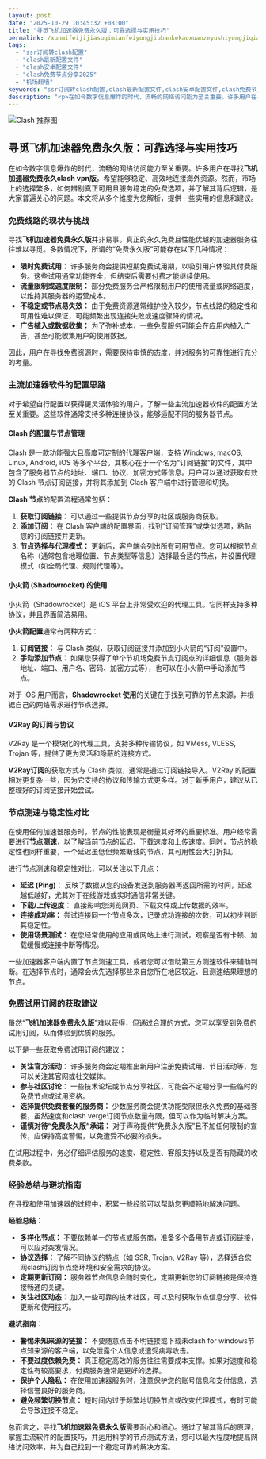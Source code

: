 ```yaml
---
layout: post
date: "2025-10-29 10:45:32 +08:00"
title: "寻觅飞机加速器免费永久版：可靠选择与实用技巧"
permalink: /xunmifeijijiasuqimianfeiyongjiubankekaoxuanzeyushiyongjiqiao/
tags:
  - "ssr订阅转clash配置"
  - "clash最新配置文件"
  - "clash安卓配置文件"
  - "clash免费节点分享2025"
  - "机场翻墙"
keywords: "ssr订阅转clash配置,clash最新配置文件,clash安卓配置文件,clash免费节点分享2025,机场翻墙"
description: "<p>在如今数字信息爆炸的时代，流畅的网络访问能力至关重要。许多用户在寻找<strong>飞机加速器免费永久clash vpn版</strong>，希望能够稳定、高效地连接海外资源。然而，市场上的选择繁多，如何辨别真正可用且服务稳定的免费选项，并了解其背后逻辑，是大家普遍关心的问题。本文将从多个维度为您解析，提供一些实用的信息和建议。</p>"
---
```


![Clash 推荐图](https://clashjd.github.io/assets/img/机场节点购买.png)

## 寻觅飞机加速器免费永久版：可靠选择与实用技巧

<p>在如今数字信息爆炸的时代，流畅的网络访问能力至关重要。许多用户在寻找<strong>飞机加速器免费永久clash vpn版</strong>，希望能够稳定、高效地连接海外资源。然而，市场上的选择繁多，如何辨别真正可用且服务稳定的免费选项，并了解其背后逻辑，是大家普遍关心的问题。本文将从多个维度为您解析，提供一些实用的信息和建议。</p>
<h3>免费线路的现状与挑战</h3>
<p>寻找<strong>飞机加速器免费永久版</strong>并非易事。真正的永久免费且性能优越的加速器服务往往难以寻觅。多数情况下，所谓的“免费永久版”可能存在以下几种情况：</p>
<ul>
<li><strong>限时免费试用：</strong> 许多服务商会提供短期免费试用期，以吸引用户体验其付费服务。这些试用通常功能齐全，但结束后需要付费才能继续使用。</li>
<li><strong>流量限制或速度限制：</strong> 部分免费服务会严格限制用户的使用流量或网络速度，以维持其服务器的运营成本。</li>
<li><strong>不稳定或节点易失效：</strong> 由于免费资源通常维护投入较少，节点线路的稳定性和可用性难以保证，可能频繁出现连接失败或速度骤降的情况。</li>
<li><strong>广告植入或数据收集：</strong> 为了弥补成本，一些免费服务可能会在应用内植入广告，甚至可能收集用户的使用数据。</li>
</ul>
<p>因此，用户在寻找免费资源时，需要保持审慎的态度，并对服务的可靠性进行充分的考量。</p>
<h3>主流加速器软件的配置思路</h3>
<p>对于希望自行配置以获得更灵活体验的用户，了解一些主流加速器软件的配置方法至关重要。这些软件通常支持多种连接协议，能够适配不同的服务器节点。</p>
<h4>Clash 的配置与节点管理</h4>
<p>Clash 是一款功能强大且高度可定制的代理客户端，支持 Windows, macOS, Linux, Android, iOS 等多个平台。其核心在于一个名为“订阅链接”的文件，其中包含了服务器节点的地址、端口、协议、加密方式等信息。用户可以通过获取有效的 Clash 节点订阅链接，并将其添加到 Clash 客户端中进行管理和切换。</p>
<p><strong>Clash 节点</strong>的配置流程通常包括：</p>
<ol>
<li><strong>获取订阅链接：</strong> 可以通过一些提供节点分享的社区或服务商获取。</li>
<li><strong>添加订阅：</strong> 在 Clash 客户端的配置界面，找到“订阅管理”或类似选项，粘贴您的订阅链接并更新。</li>
<li><strong>节点选择与代理模式：</strong> 更新后，客户端会列出所有可用节点。您可以根据节点名称（通常包含地理位置、节点类型等信息）选择最合适的节点，并设置代理模式（如全局代理、规则代理等）。</li>
</ol>
<h4>小火箭 (Shadowrocket) 的使用</h4>
<p>小火箭（Shadowrocket）是 iOS 平台上非常受欢迎的代理工具。它同样支持多种协议，并且界面简洁易用。</p>
<p><strong>小火箭配置</strong>通常有两种方式：</p>
<ol>
<li><strong>订阅链接：</strong> 与 Clash 类似，获取订阅链接并添加到小火箭的“订阅”设置中。</li>
<li><strong>手动添加节点：</strong> 如果您获得了单个节机场免费节点订阅点的详细信息（服务器地址、端口、用户名、密码、加密方式等），也可以在小火箭中手动添加节点。</li>
</ol>
<p>对于 iOS 用户而言，<strong>Shadowrocket 使用</strong>的关键在于找到可靠的节点来源，并根据自己的网络需求进行节点选择。</p>
<h4>V2Ray 的订阅与协议</h4>
<p>V2Ray 是一个模块化的代理工具，支持多种传输协议，如 VMess, VLESS, Trojan 等，提供了更为灵活和隐蔽的连接方式。</p>
<p><strong>V2Ray订阅</strong>的获取方式与 Clash 类似，通常是通过订阅链接导入。V2Ray 的配置相对更复杂一些，因为它支持的协议和传输方式更多样。对于新手用户，建议从已整理好的订阅链接开始尝试。</p>
<h3>节点测速与稳定性对比</h3>
<p>在使用任何加速器服务时，节点的性能表现是衡量其好坏的重要标准。用户经常需要进行<strong>节点测速</strong>，以了解当前节点的延迟、下载速度和上传速度。同时，节点的稳定性也同样重要，一个延迟虽低但频繁断线的节点，其可用性会大打折扣。</p>
<p>进行节点测速和稳定性对比，可以关注以下几点：</p>
<ul>
<li><strong>延迟 (Ping)：</strong> 反映了数据从您的设备发送到服务器再返回所需的时间，延迟越低越好，尤其对于在线游戏或实时通信非常关键。</li>
<li><strong>下载/上传速度：</strong> 直接影响您浏览网页、下载文件或上传数据的效率。</li>
<li><strong>连接成功率：</strong> 尝试连接同一个节点多次，记录成功连接的次数，可以初步判断其稳定性。</li>
<li><strong>使用场景测试：</strong> 在您经常使用的应用或网站上进行测试，观察是否有卡顿、加载缓慢或连接中断等情况。</li>
</ul>
<p>一些加速器客户端内置了节点测速工具，或者您可以借助第三方测速软件来辅助判断。在选择节点时，通常会优先选择那些来自您所在地区较近、且测速结果理想的节点。</p>
<h3>免费试用订阅的获取建议</h3>
<p>虽然“<strong>飞机加速器免费永久版</strong>”难以获得，但通过合理的方式，您可以享受到免费的试用订阅，从而体验到优质的服务。</p>
<p>以下是一些获取免费试用订阅的建议：</p>
<ul>
<li><strong>关注官方活动：</strong> 许多服务商会定期推出新用户注册免费试用、节日活动等，您可以关注其官网或社交媒体。</li>
<li><strong>参与社区讨论：</strong> 一些技术论坛或节点分享社区，可能会不定期分享一些临时的免费节点或试用资格。</li>
<li><strong>选择提供免费套餐的服务商：</strong> 少数服务商会提供功能受限但永久免费的基础套餐，虽然速度和clash verge订阅节点数量有限，但可以作为临时解决方案。</li>
<li><strong>谨慎对待“免费永久版”承诺：</strong> 对于声称提供“免费永久版”且不加任何限制的宣传，应保持高度警惕，以免遭受不必要的损失。</li>
</ul>
<p>在试用过程中，务必仔细评估服务的速度、稳定性、客服支持以及是否有隐藏的收费条款。</p>
<h3>经验总结与避坑指南</h3>
<p>在寻找和使用加速器的过程中，积累一些经验可以帮助您更顺畅地解决问题。</p>
<p><strong>经验总结：</strong></p>
<ul>
<li><strong>多样化节点：</strong> 不要依赖单一的节点或服务商，准备多个备用节点或订阅链接，可以应对突发情况。</li>
<li><strong>协议选择：</strong> 了解不同协议的特点（如 SSR, Trojan, V2Ray 等），选择适合您网clash订阅节点络环境和安全需求的协议。</li>
<li><strong>定期更新订阅：</strong> 服务器节点信息会随时变化，定期更新您的订阅链接是保持连接畅通的关键。</li>
<li><strong>关注社区动态：</strong> 加入一些可靠的技术社区，可以及时获取节点信息分享、软件更新和使用技巧。</li>
</ul>
<p><strong>避坑指南：</strong></p>
<ul>
<li><strong>警惕未知来源的链接：</strong> 不要随意点击不明链接或下载未clash for windows节点知来源的客户端，以免泄露个人信息或遭受病毒攻击。</li>
<li><strong>不要过度依赖免费：</strong> 真正稳定高效的服务往往需要成本支撑。如果对速度和稳定性有较高要求，付费服务通常是更好的选择。</li>
<li><strong>保护个人隐私：</strong> 在使用加速器服务时，注意保护您的账号信息和支付信息，选择信誉良好的服务商。</li>
<li><strong>避免频繁切换节点：</strong> 短时间内过于频繁地切换节点或改变代理模式，有时可能会导致连接不稳定。</li>
</ul>
<p>总而言之，寻找<strong>飞机加速器免费永久版</strong>需要耐心和细心。通过了解其背后的原理，掌握主流软件的配置技巧，并运用科学的节点测试方法，您可以最大程度地提高网络访问效率，并为自己找到一个稳定可靠的解决方案。</p>